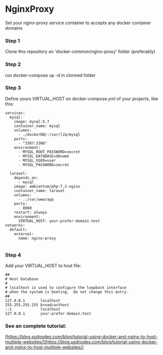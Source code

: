# NginxProxy #

Set your nginx-proxy service container to accepts any docker container domains

### Step 1 ###

Clone this repository an 'docker-common/nginx-proxy' folder (preferably)

### Step 2 ###

run docker-compose up -d in clonned folder

### Step 3 ###

Define yours VIRTUAL_HOST on docker-compose.yml of your projects, like this:

```
services:
  mysql:
    image: mysql:5.7
    container_name: mysql
    volumes:
      - ./dockerDB/:/var/lib/mysql
    ports:
      - "3307:3306"
    environment:
      - MYSQL_ROOT_PASSWORD=secret
      - MYSQL_DATABASE=dbname
      - MYSQL_USER=user
      - MYSQL_PASSWORD=secret
  
  laravel:
    depends_on:
      - mysql
    image: ambientum/php:7.2-nginx
    container_name: laravel
    volumes:
      - .:/var/www/app
    ports:
      - 8080
    restart: always
    environment:
      VIRTUAL_HOST: your-prefer-domain.test
networks:
  default:
    external:
      name: nginx-proxy
    
```

### Step 4 ###

Add your VIRTUAL_HOST to host file:

````
##
# Host Database
#
# localhost is used to configure the loopback interface
# when the system is booting.  Do not change this entry.
##
127.0.0.1       localhost
255.255.255.255 broadcasthost
::1             localhost
127.0.0.1       your-prefer-domain.test
````

### See an complete tutorial: ###
[https://blog.ssdnodes.com/blog/tutorial-using-docker-and-nginx-to-host-multiple-websites/](https://blog.ssdnodes.com/blog/tutorial-using-docker-and-nginx-to-host-multiple-websites/)
